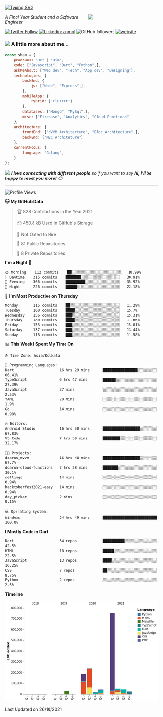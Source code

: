<!-- <h2>नमस्ते (Namaste)🙏🏻, I'm Shan Shaji! <img src="https://media.giphy.com/media/12oufCB0MyZ1Go/giphy.gif" width="50"></h2> -->
[![Typing SVG](https://readme-typing-svg.herokuapp.com?lines=Hey%2C+I'm+Shan;I+am+a+Full+Stack+Developer)](https://git.io/typing-svg)

<img align='right' src="https://media.giphy.com/media/M9gbBd9nbDrOTu1Mqx/giphy.gif" width="230">
<p><em>A Final Year Student and a Software Engineer</em></p>

[![Twitter Follow](https://img.shields.io/twitter/follow/shan__shaji?style=flat)](https://twitter.com/intent/follow?screen_name=shan__shaji)
[![Linkedin: anmol](https://img.shields.io/badge/shan-shaji?style=flat-square&logo=Linkedin&logoColor=white&link=https://www.linkedin.com/in/shan-shaji/)](https://www.linkedin.com/in/shan-shaji/)
![GitHub followers](https://img.shields.io/github/followers/shan-shaji?label=Follow&style=social)
[![website](https://img.shields.io/badge/Website-46a2f1.svg?&style=flat-square&logo=Google-Chrome&logoColor=white&link=http://shan-shaji.github.io/)](http://shan-shaji.github.io/)



### <img src="https://media.giphy.com/media/VgCDAzcKvsR6OM0uWg/giphy.gif" width="50"> A little more about me...  

```javascript
const shan = {
    pronouns: "He" | "Him",
    code: ["Javascript", "Dart", "Python",],
    askMeAbout: ["Web dev", "Tech", "App dev", "Designing"],
    technologies: {
        backEnd: {
            js: ["Node", "Express",],
        },
        mobileApp: {
            hybrid: ["Flutter"]
        },
        databases: ["Mongo", "MySql",],
        misc: ["Firebase", "Analytics", "Cloud Functions"]
    },
    architecture: {
        frontEnd: ["MVVM Architecture", "Bloc Architecture",],
        backEnd: ["MVC Architeture"]
    },
    currentFocus: {
        language: "Golang",
    }
};
```

<img src="https://media.giphy.com/media/LnQjpWaON8nhr21vNW/giphy.gif" width="60"> <em><b>I love connecting with different people</b> so if you want to say <b>hi, I'll be happy to meet you more!</b> 😊</em>

---
<!--START_SECTION:waka-->
![Profile Views](http://img.shields.io/badge/Profile%20Views-43-blue)

**🐱 My GitHub Data** 

> 🏆 828 Contributions in the Year 2021
 > 
> 📦 450.8 kB Used in GitHub's Storage 
 > 
> 🚫 Not Opted to Hire
 > 
> 📜 81 Public Repositories 
 > 
> 🔑 8 Private Repositories  
 > 
**I'm a Night 🦉** 

```text
🌞 Morning    112 commits    ██░░░░░░░░░░░░░░░░░░░░░░░   10.99% 
🌆 Daytime    315 commits    ███████░░░░░░░░░░░░░░░░░░   30.91% 
🌃 Evening    366 commits    █████████░░░░░░░░░░░░░░░░   35.92% 
🌙 Night      226 commits    █████░░░░░░░░░░░░░░░░░░░░   22.18%

```
📅 **I'm Most Productive on Thursday** 

```text
Monday       115 commits    ██░░░░░░░░░░░░░░░░░░░░░░░   11.29% 
Tuesday      160 commits    ████░░░░░░░░░░░░░░░░░░░░░   15.7% 
Wednesday    156 commits    ███░░░░░░░░░░░░░░░░░░░░░░   15.31% 
Thursday     180 commits    ████░░░░░░░░░░░░░░░░░░░░░   17.66% 
Friday       153 commits    ███░░░░░░░░░░░░░░░░░░░░░░   15.01% 
Saturday     137 commits    ███░░░░░░░░░░░░░░░░░░░░░░   13.44% 
Sunday       118 commits    ███░░░░░░░░░░░░░░░░░░░░░░   11.58%

```


📊 **This Week I Spent My Time On** 

```text
⌚︎ Time Zone: Asia/Kolkata

💬 Programming Languages: 
Dart                     16 hrs 29 mins      ████████████████░░░░░░░░░   66.41% 
TypeScript               6 hrs 47 mins       ██████░░░░░░░░░░░░░░░░░░░   27.39% 
JavaScript               37 mins             ░░░░░░░░░░░░░░░░░░░░░░░░░   2.53% 
YAML                     28 mins             ░░░░░░░░░░░░░░░░░░░░░░░░░   1.9% 
Go                       14 mins             ░░░░░░░░░░░░░░░░░░░░░░░░░   0.98%

🔥 Editors: 
Android Studio           16 hrs 50 mins      █████████████████░░░░░░░░   67.83% 
VS Code                  7 hrs 59 mins       ████████░░░░░░░░░░░░░░░░░   32.17%

🐱‍💻 Projects: 
doarun_mvvm              16 hrs 48 mins      █████████████████░░░░░░░░   67.7% 
doarun-cloud-functions   7 hrs 28 mins       ███████░░░░░░░░░░░░░░░░░░   30.1% 
settings                 14 mins             ░░░░░░░░░░░░░░░░░░░░░░░░░   0.94% 
hacktoberfest2021-easy   14 mins             ░░░░░░░░░░░░░░░░░░░░░░░░░   0.94% 
day_picker               2 mins              ░░░░░░░░░░░░░░░░░░░░░░░░░   0.15%

💻 Operating System: 
Windows                  24 hrs 49 mins      █████████████████████████   100.0%

```

**I Mostly Code in Dart** 

```text
Dart                     34 repos            ██████████░░░░░░░░░░░░░░░   42.5% 
HTML                     18 repos            █████░░░░░░░░░░░░░░░░░░░░   22.5% 
JavaScript               13 repos            ████░░░░░░░░░░░░░░░░░░░░░   16.25% 
CSS                      7 repos             ██░░░░░░░░░░░░░░░░░░░░░░░   8.75% 
Python                   2 repos             ░░░░░░░░░░░░░░░░░░░░░░░░░   2.5%

```


**Timeline**

![Chart not found](https://raw.githubusercontent.com/shan-shaji/shan-shaji/master/charts/bar_graph.png) 


 Last Updated on 26/10/2021
<!--END_SECTION:waka-->

